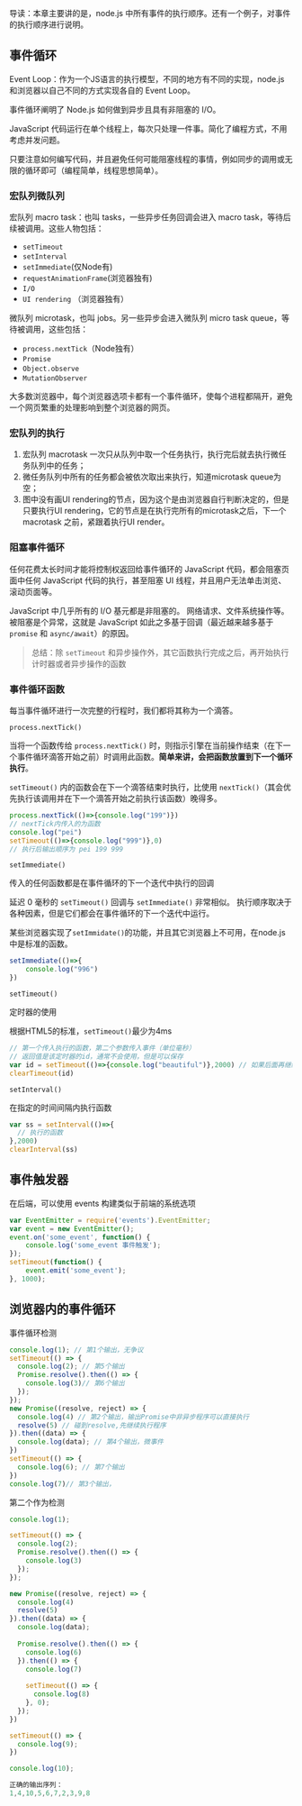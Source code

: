 导读：本章主要讲的是，node.js 中所有事件的执行顺序。还有一个例子，对事件的执行顺序进行说明。

## 事件循环

Event Loop：作为一个JS语言的执行模型，不同的地方有不同的实现，node.js 和浏览器以自己不同的方式实现各自的 Event Loop。

事件循环阐明了 Node.js 如何做到异步且具有非阻塞的 I/O。

JavaScript 代码运行在单个线程上，每次只处理一件事。简化了编程方式，不用考虑并发问题。

只要注意如何编写代码，并且避免任何可能阻塞线程的事情，例如同步的调用或无限的循环即可（编程简单，线程思想简单）。

### 宏队列微队列

宏队列 macro task：也叫 tasks，一些异步任务回调会进入 macro task，等待后续被调用。这些人物包括：

- `setTimeout`
- `setInterval`
- `setImmediate`(仅Node有)
- `requestAnimationFrame`(浏览器独有)
- `I/O`
- `UI rendering` （浏览器独有）

微队列 microtask，也叫 jobs。另一些异步会进入微队列 micro task queue，等待被调用，这些包括：

- `process.nextTick`（Node独有）
- `Promise`
- `Object.observe`
- `MutationObserver`

大多数浏览器中，每个浏览器选项卡都有一个事件循环，使每个进程都隔开，避免一个网页繁重的处理影响到整个浏览器的网页。

### 宏队列的执行

1. 宏队列 macrotask 一次只从队列中取一个任务执行，执行完后就去执行微任务队列中的任务；
2. 微任务队列中所有的任务都会被依次取出来执行，知道microtask queue为空；
3. 图中没有画UI rendering的节点，因为这个是由浏览器自行判断决定的，但是只要执行UI rendering，它的节点是在执行完所有的microtask之后，下一个 macrotask 之前，紧跟着执行UI render。

### 阻塞事件循环

任何花费太长时间才能将控制权返回给事件循环的 JavaScript 代码，都会阻塞页面中任何 JavaScript 代码的执行，甚至阻塞 UI 线程，并且用户无法单击浏览、滚动页面等。

JavaScript 中几乎所有的 I/O 基元都是非阻塞的。 网络请求、文件系统操作等。 被阻塞是个异常，这就是 JavaScript 如此之多基于回调（最近越来越多基于 `promise` 和 `async/await`）的原因。

> 总结：除 `setTimeout` 和异步操作外，其它函数执行完成之后，再开始执行计时器或者异步操作的函数

### 事件循环函数

每当事件循环进行一次完整的行程时，我们都将其称为一个滴答。

`process.nextTick()`

当将一个函数传给 `process.nextTick()` 时，则指示引擎在当前操作结束（在下一个事件循环滴答开始之前）时调用此函数。**简单来讲，会把函数放置到下一个循环执行**。

 `setTimeout()` 内的函数会在下一个滴答结束时执行，比使用 `nextTick()`（其会优先执行该调用并在下一个滴答开始之前执行该函数）晚得多。

```js
process.nextTick(()=>{console.log("199")})
// nextTick内传入的为函数
console.log("pei")
setTimeout(()=>{console.log("999")},0)
// 执行后输出顺序为 pei 199 999
```

`setImmediate()`

传入的任何函数都是在事件循环的下一个迭代中执行的回调

延迟 0 毫秒的 `setTimeout()` 回调与 `setImmediate()` 非常相似。 执行顺序取决于各种因素，但是它们都会在事件循环的下一个迭代中运行。

某些浏览器实现了`setImmidate()`的功能，并且其它浏览器上不可用，在node.js中是标准的函数。

```js
setImmediate(()=>{
	console.log("996")
})
```

`setTimeout()`

定时器的使用

根据HTML5的标准，`setTimeout()`最少为4ms

```js
// 第一个传入执行的函数，第二个参数传入事件（单位毫秒）
// 返回值是该定时器的id，通常不会使用，但是可以保存
var id = setTimeout(()=>{console.log("beautiful")},2000) // 如果后面再继续传参，会认为是定时函数的参数
clearTimeout(id)
```

`setInterval()`

在指定的时间间隔内执行函数

```js
var ss = setInterval(()=>{
  // 执行的函数
},2000)
clearInterval(ss)
```

## 事件触发器

在后端，可以使用 events 构建类似于前端的系统选项

```js
var EventEmitter = require('events').EventEmitter; 
var event = new EventEmitter(); 
event.on('some_event', function() { 
    console.log('some_event 事件触发'); 
}); 
setTimeout(function() { 
    event.emit('some_event'); 
}, 1000); 
```

##  浏览器内的事件循环

事件循环检测

```js
console.log(1); // 第1个输出，无争议
setTimeout(() => {
  console.log(2); // 第5个输出
  Promise.resolve().then(() => {
    console.log(3)// 第6个输出
  });
});
new Promise((resolve, reject) => {
  console.log(4) // 第2个输出，输出Promise中非异步程序可以直接执行
  resolve(5) // 碰到resolve,先继续执行程序
}).then((data) => {
  console.log(data); // 第4个输出，微事件
})
setTimeout(() => {
  console.log(6); // 第7个输出
})
console.log(7)// 第3个输出，
```

第二个作为检测

```js
console.log(1);

setTimeout(() => {
  console.log(2);
  Promise.resolve().then(() => {
    console.log(3)
  });
});

new Promise((resolve, reject) => {
  console.log(4)
  resolve(5)
}).then((data) => {
  console.log(data);
  
  Promise.resolve().then(() => {
    console.log(6)
  }).then(() => {
    console.log(7)
    
    setTimeout(() => {
      console.log(8)
    }, 0);
  });
})

setTimeout(() => {
  console.log(9);
})

console.log(10);
```

```js
正确的输出序列：
1,4,10,5,6,7,2,3,9,8
```